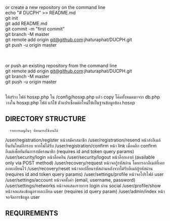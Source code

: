 or create a new repository on the command line <br>
echo "# DUCPH" >> README.md <br>
git init <br>
git add README.md <br>
git commit -m "first commit" <br>
git branch -M master <br>
git remote add origin git@github.com:jhaturaphat/DUCPH.git <br>
git push -u origin master <br> <br> <br>
                
or push an existing repository from the command line <br>
git remote add origin git@github.com:jhaturaphat/DUCPH.git <br>
git branch -M master <br>
git push -u origin master <br>
<br>

ให้สร้าง ไฟล์ hosxp.php ใน /config/hosxp.php แล้ว copy โค๊ดทั้งหมดมาจาก db.php วางใน hosxp.php ไฟล์ แก้ไข้ ตัวแปรเชื่อมต่อใหม่ให้เป็นฐานข้อมูลข้อง hosxp


DIRECTORY STRUCTURE
-------------------

      รายการเมนูอื่นๆ ที่สามารถใช้งานได้

/user/registration/register หน้าสมัครสมาชิก
/user/registration/resend หน้าส่งอีเมล์ยืนยันใหม่อีกรอบ หากไม่ได้รับ
/user/registration/confirm หน้า link เมื่อคลิก confirm อีเมล์เพื่อยันยันการสมัครสมาชิก (requires id and token query params)
/user/security/login หน้าล็อคอิน
/user/security/logout หน้าล็อกเอาท์ (available only via POST method)
/user/recovery/request หน้าจอกู้รหัสผ่าน โดยกรอกอีเมล์ที่เคยลงทะเบียนไว้
/user/recovery/reset หน้าจอเปลี่ยนรหัสผ่านหลังจากได้รับอีเมล์กู้รหัสผ่าน (requires id and token query params)
/user/settings/profile หน้าจอโปรไฟล์ user
/user/settings/account หน้าจอตั้งค่า (email, username, password)
/user/settings/networks หน้าจอแสดงรายการ login ผ่าน social
/user/profile/show หน้าจอแสดงข้อมูลรายละเอียด user (requires id query param)
/user/admin/index หน้าจอจัดการข้อมูล user


REQUIREMENTS
------------
